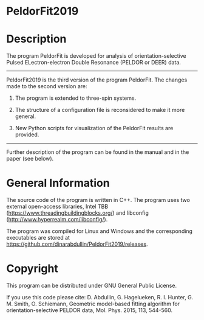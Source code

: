 PeldorFit2019
=========

Description
=========
The program PeldorFit is developed for analysis of orientation-selective Pulsed ELectron-electron Double Resonance (PELDOR or DEER) data.


***

PeldorFit2019 is the third version of the program PeldorFit. The changes made to the second version are:

1) The program is extended to three-spin systems.

2) The structure of a configuration file is reconsidered to make it more general.

3) New Python scripts for visualization of the PeldorFit results are provided.

***

Further description of the program can be found in the manual and in the paper (see below).

General Information
=========
The source code of the program is written in C++. The program uses two external open-access libraries, Intel TBB (https://www.threadingbuildingblocks.org/) and libconfig (http://www.hyperrealm.com/libconfig/). 

The program was compiled for Linux and Windows and the corresponding executables are stored at https://github.com/dinarabdullin/PeldorFit2019/releases.

Copyright
=========
This program can be distributed under GNU General Public License.

If you use this code please cite:
D. Abdullin, G. Hagelueken, R. I. Hunter, G. M. Smith, O. Schiemann, Geometric model-based fitting algorithm for orientation-selective PELDOR data, Mol. Phys. 2015, 113, 544-560.
